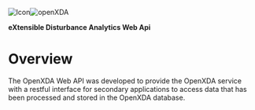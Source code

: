 ![Icon](http://www.gridprotectionalliance.org/images/products/icons%2064/XDAapi.png)![openXDA](http://www.gridprotectionalliance.org/images/products/openXDAW.png)

**eXtensible Disturbance Analytics Web Api**

# Overview
The OpenXDA Web API was developed to provide the OpenXDA service with a restful interface for secondary applications to access data that has been processed and stored in the OpenXDA database.

